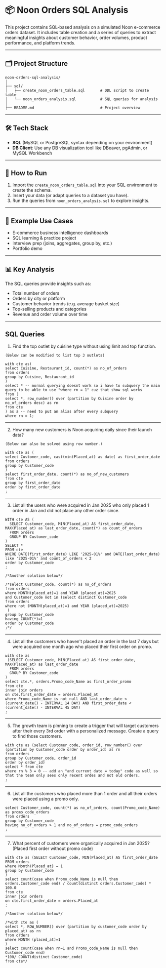 # 📦 Noon Orders SQL Analysis

This project contains SQL-based analysis on a simulated Noon e-commerce orders dataset. It includes table creation and a series of queries to extract meaningful insights about customer behavior, order volumes, product performance, and platform trends.

---

## 🗂️ Project Structure
```
noon-orders-sql-analysis/
│
├── sql/
│   ├── create_noon_orders_table.sql       # DDL script to create table
│   └── noon_orders_analysis.sql           # SQL queries for analysis
│
├── README.md                              # Project overview
```
---

## 🛠️ Tech Stack

- **SQL** (MySQL or PostgreSQL syntax depending on your environment)
- **DB Client**: Use any DB visualization tool like DBeaver, pgAdmin, or MySQL Workbench

---

## 🚀 How to Run

1. Import the `create_noon_orders_table.sql` into your SQL environment to create the schema.
2. Insert your data (or adapt queries to a dataset you have).
3. Run the queries from `noon_orders_analysis.sql` to explore insights.

---

## 📁 Example Use Cases

- E-commerce business intelligence dashboards
- SQL learning & practice project
- Interview prep (joins, aggregates, group by, etc.)
- Portfolio demo

---

## 📊 Key Analysis

The SQL queries provide insights such as:

- Total number of orders
- Orders by city or platform
- Customer behavior trends (e.g. average basket size)
- Top-selling products and categories
- Revenue and order volume over time

---

## SQL Queries
1. Find the top outlet by cuisine type without using limit and top function.
```
(Below can be modified to list top 3 outlets)

with cte as(
select Cuisine, Restaurant_id, count(*) as no_of_orders 
from orders
group by Cuisine, Restaurant_id
)
select * -- normal querying doesnt work so i have to subquery the main query to be able to use "where rn = 1" cuz that show sql works
from (
select *, row_number() over (partition by Cuisine order by no_of_orders desc) as rn
from cte
) as a -- need to put an alias after every subquery
where rn = 1;
```

---

2. How many new customers is Noon acquiring daily since their launch data?
```
(Below can also be solved using row number.)

with cte as (
select Customer_code, cast(min(Placed_at) as date) as first_order_date
from orders
group by Customer_code
)
select first_order_date, count(*) as no_of_new_customers
from cte
group by first_order_date
order by first_order_date
;
```

---

3. List  all the users who were acquired in Jan 2025 who only placed 1 order in Jan and did not place any other order since.
```
WITH cte AS (
  SELECT Customer_code, MIN(Placed_at) AS first_order_date, MAX(Placed_at) as last_order_date, count(*) as count_of_orders
  FROM orders
  GROUP BY Customer_code
)
SELECT *
FROM cte
WHERE DATE(first_order_date) LIKE '2025-01%' and DATE(last_order_date) like '2025-01%' and count_of_orders < 2
order by Customer_code
;

/*Another solution below*/

/*select Customer_code, count(*) as no_of_orders
from orders
where MONTH(placed_at)=1 and YEAR (placed_at)=2025
and Customer_code not in (select distinct Customer_code
from orders
where not (MONTH(placed_at)=1 and YEAR (placed_at)=2025)
 )
group by Customer_code
having COUNT(*)=1
order by Customer_code
;*/
```

---

4. List all the customers who haven't placed an order in the last 7 days but were acquired one month ago who placed their first order on promo.
```
with cte as
 (SELECT Customer_code, MIN(Placed_at) AS first_order_date, MAX(Placed_at) as last_order_date
  FROM orders
  GROUP BY Customer_code
)
select cte.*, orders.Promo_code_Name as first_order_promo 
from cte
inner join orders
on cte.first_order_date = orders.Placed_at
where Promo_code_Name is not null AND last_order_date < (current_date() - INTERVAL 14 DAY) AND first_order_date < (current_date() - INTERVAL 45 DAY)
;
```

---

5. The growth team is plnning to create a trigger that will target customers after their every 3rd order with a personalized message. Create a query to find those customers.
```
with cte as (select Customer_code, order_id, row_number() over (partition by Customer_code order by order_id) as rn
from orders
group by Customer_code, order_id
order by order_id)
select * from cte
where rn % 3 = 0 -- add an "and current date = today" code as well so that the team only sees only recent ordes and not old orders.
;
```

---


6. List all the customers who placed more than 1 order and all their orders were placed using a promo only.
```
select Customer_code, count(*) as no_of_orders, count(Promo_code_Name) as promo_code_orders
from orders
group by Customer_code
having no_of_orders > 1 and no_of_orders = promo_code_orders
;
```

---


7. What percent of customers were organically acquired in Jan 2025? (Placed first order without promo code)
```
with cte as (SELECT Customer_code, MIN(Placed_at) AS first_order_date
FROM orders
where Month(Placed_at) = 1
group by Customer_code
)
select count(case when Promo_code_Name is null then orders.Customer_code end) / count(distinct orders.Customer_code) * 100.0
from cte
inner join orders 
on cte.first_order_date = orders.Placed_at
;

/*Another solution below*/

/*with cte as (
select *, ROW_NUMBER() over (partition by customer_code order by placed_at) as rn
from orders
where MONTH (placed_at)=1
)
select count(case when rn=1 and Promo_code_Name is null then Customer_code end)
*100/ COUNT(distinct Customer_code)
from cte*/
```

